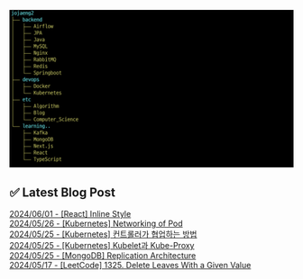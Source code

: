 ![image](./image/231205.png)

## ✅ Latest Blog Post

[2024/06/01 - [React] Inline Style](http://blog.naver.com/ds4ouj/223465800694?fromRss=true&trackingCode=rss) <br/>
[2024/05/26 - [Kubernetes] Networking of Pod](http://blog.naver.com/ds4ouj/223458979182?fromRss=true&trackingCode=rss) <br/>
[2024/05/25 - [Kubernetes] 컨트롤러가 협업하는 방법](http://blog.naver.com/ds4ouj/223458438442?fromRss=true&trackingCode=rss) <br/>
[2024/05/25 - [Kubernetes] Kubelet과 Kube-Proxy](http://blog.naver.com/ds4ouj/223458297293?fromRss=true&trackingCode=rss) <br/>
[2024/05/25 - [MongoDB] Replication Architecture](http://blog.naver.com/ds4ouj/223458123673?fromRss=true&trackingCode=rss) <br/>
[2024/05/17 - [LeetCode] 1325. Delete Leaves With a Given Value](http://blog.naver.com/ds4ouj/223450182976?fromRss=true&trackingCode=rss) <br/>
